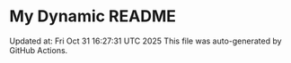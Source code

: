 # My Dynamic README
Updated at: Fri Oct 31 16:27:31 UTC 2025
This file was auto-generated by GitHub Actions.
